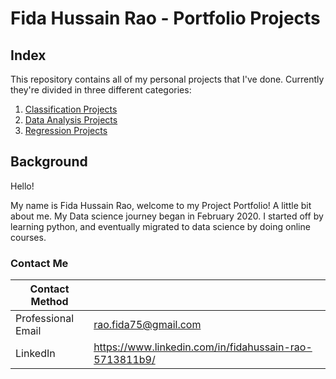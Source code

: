 # Fida Hussain Rao - Portfolio Projects
## Index
This repository contains all of my personal projects that I've done. Currently they're divided in three different categories: 
 
1. [Classification Projects](https://github.com/raofida75/PersonalProjects/tree/main/Classification%20Projects)
2. [Data Analysis Projects](https://github.com/raofida75/PersonalProjects/tree/main/Data%20Analysis%20Projects)
3. [Regression Projects](https://github.com/raofida75/PersonalProjects/tree/main/Regression%20Projects)
  
## Background

Hello! 

My name is Fida Hussain Rao,  welcome to my Project Portfolio! A little bit about me. My Data science journey began in February 2020. I started off by learning python,  and eventually migrated to data science by doing online courses. 
### Contact Me

| Contact Method |  |
| --- | --- |
| Professional Email | rao.fida75@gmail.com |
| LinkedIn | https://www.linkedin.com/in/fidahussain-rao-5713811b9/ |
